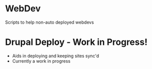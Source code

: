 # WebDev
Scripts to help non-auto deployed webdevs

# Drupal Deploy - Work in Progress!
* Aids in deploying and keeping sites sync'd
* Currently a work in progress